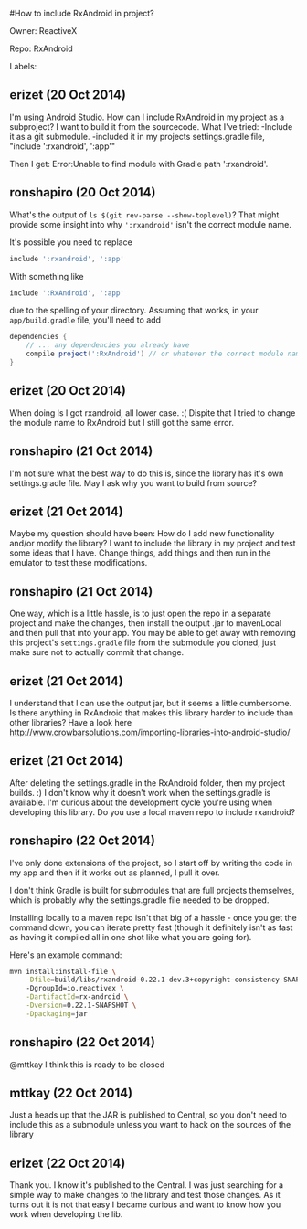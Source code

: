 #How to include RxAndroid in project?

Owner: ReactiveX

Repo: RxAndroid

Labels: 

## erizet (20 Oct 2014)

I'm using Android Studio. How can I include RxAndroid in my project as a subproject? I want to build it from the sourcecode.
What I've tried:
-Include it as a git submodule.
-included it in my projects settings.gradle file,  "include ':rxandroid', ':app'"

Then I get: Error:Unable to find module with Gradle path ':rxandroid'.


## ronshapiro (20 Oct 2014)

What's the output of `ls $(git rev-parse --show-toplevel)`? That might provide some insight into why `':rxandroid'` isn't the correct module name.

It's possible you need to replace

``` groovy
include ':rxandroid', ':app'
```

With something like

``` groovy
include ':RxAndroid', ':app'
```

due to the spelling of your directory. Assuming that works, in your `app/build.gradle` file, you'll need to add

``` groovy
dependencies {
    // ... any dependencies you already have
    compile project(':RxAndroid') // or whatever the correct module name is
}
```


## erizet (20 Oct 2014)

When doing ls I got rxandroid, all lower case. :( Dispite that I tried to change the module name to RxAndroid but I still got the same error.


## ronshapiro (21 Oct 2014)

I'm not sure what the best way to do this is, since the library has it's own settings.gradle file. May I ask why you want to build from source?


## erizet (21 Oct 2014)

Maybe my question should have been: How do I add new functionality and/or modify the library?
I want to include the library in my project and test some ideas that I have. Change things, add things and then run in the emulator to test these modifications.


## ronshapiro (21 Oct 2014)

One way, which is a little hassle, is to just open the repo in a separate project and make the changes, then install the output .jar to mavenLocal and then pull that into your app. You may be able to get away with removing this project's `settings.gradle` file from the submodule you cloned, just make sure not to actually commit that change.


## erizet (21 Oct 2014)

I understand that I can use the output jar, but it seems a little cumbersome. Is there anything in RxAndroid that makes this library harder to include than other libraries? Have a look here http://www.crowbarsolutions.com/importing-libraries-into-android-studio/


## erizet (21 Oct 2014)

After deleting the settings.gradle in the RxAndroid folder, then my project builds. :) I don't know why it doesn't work when the settings.gradle is available.
I'm curious about the development cycle you're using when developing this library. Do you use a local maven repo to include rxandroid?


## ronshapiro (22 Oct 2014)

I've only done extensions of the project, so I start off by writing the code in my app and then if it works out as planned, I pull it over.

I don't think Gradle is built for submodules that are full projects themselves, which is probably why the settings.gradle file needed to be dropped.

Installing locally to a maven repo isn't that big of a hassle - once you get the command down, you can iterate pretty fast (though it definitely isn't as fast as having it compiled all in one shot like what you are going for).

Here's an example command:

``` sh
mvn install:install-file \
    -Dfile=build/libs/rxandroid-0.22.1-dev.3+copyright-consistency-SNAPSHOT-sources.jar \ 
    -DgroupId=io.reactivex \
    -DartifactId=rx-android \
    -Dversion=0.22.1-SNAPSHOT \
    -Dpackaging=jar
```


## ronshapiro (22 Oct 2014)

@mttkay I think this is ready to be closed


## mttkay (22 Oct 2014)

Just a heads up that the JAR is published to Central, so you don't need to include this as a submodule unless you want to hack on the sources of the library


## erizet (22 Oct 2014)

Thank you. I know it's published to the Central. I was just searching for a simple way to make changes to the library and test those changes. As it turns out it is not that easy I became curious and want to know how you work when developing the lib.


